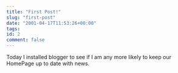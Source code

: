 ```yaml
---
title: "First Post!"
slug: "first-post"
date: "2001-04-17T11:53:26+00:00"
tags:
id: 2
comment: false
---
```


Today I installed blogger to see if I am any more likely to keep our HomePage up to date with news.

